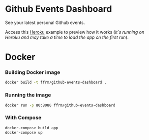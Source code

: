 # Github Events Dashboard
See your latest personal Github events.

Access this [Heroku](https://github-events-dashboard.herokuapp.com/) example to preview how it works (<i>it`s running on Heroku and may take a time to load the app on the first run</i>).

# Docker

### Building Docker image
```bash
docker build -t ffrm/github-events-dashboard .
```

### Running the image
```bash
docker run -p 80:8080 ffrm/github-events-dashboard
```

### With Compose
```bash
docker-compose build app
docker-compose up
```